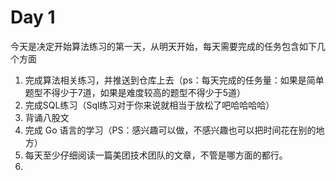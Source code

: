 # Day 1

今天是决定开始算法练习的第一天，从明天开始，每天需要完成的任务包含如下几个方面

1. 完成算法相关练习，并推送到仓库上去（ps：每天完成的任务量：如果是简单题型不得少于7道，如果是难度较高的题型不得少于5道）
2. 完成SQL练习（Sql练习对于你来说就相当于放松了吧哈哈哈哈）
3. 背诵八股文
4. 完成 Go 语言的学习（PS：感兴趣可以做，不感兴趣也可以把时间花在别的地方）
5. 每天至少仔细阅读一篇美团技术团队的文章，不管是哪方面的都行。
6. 